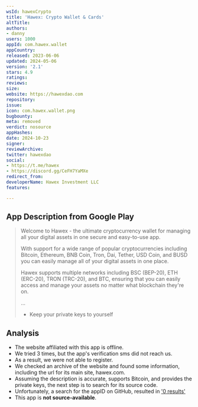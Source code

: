 ```yaml
---
wsId: hawexCrypto
title: 'Hawex: Crypto Wallet & Cards'
altTitle: 
authors:
- danny
users: 1000
appId: com.hawex.wallet
appCountry: 
released: 2023-06-06
updated: 2024-05-06
version: '2.1'
stars: 4.9
ratings: 
reviews: 
size: 
website: https://hawexdao.com
repository: 
issue: 
icon: com.hawex.wallet.png
bugbounty: 
meta: removed
verdict: nosource
appHashes: 
date: 2024-10-23
signer: 
reviewArchive: 
twitter: hawexdao
social:
- https://t.me/hawex
- https://discord.gg/CeFH7YaMXe
redirect_from: 
developerName: Hawex Investment LLC
features: 

---
```


## App Description from Google Play

> Welcome to Hawex - the ultimate cryptocurrency wallet for managing all your digital assets in one secure and easy-to-use app.
>
> With support for a wide range of popular cryptocurrencies including Bitcoin, Ethereum, BNB Coin, Tron, Dai, Tether, USD Coin, and BUSD you can easily manage all of your digital assets in one place.
>
> Hawex supports multiple networks including BSC (BEP-20), ETH (ERC-20), TRON (TRC-20), and BTC, ensuring that you can easily access and manage your assets no matter what blockchain they're on.
>
> ...
> - Keep your private keys to yourself

## Analysis 

- The website affiliated with this app is offline. 
- We tried 3 times, but the app's verification sms did not reach us. 
- As a result, we were not able to register. 
- We checked an archive of the website and found some information, including the url for its main site, hawex.com.
- Assuming the description is accurate, supports Bitcoin, and provides the private keys, the next step is to search for its source code. 
- Unfortunately, a search for the appID on GitHub, resulted in ['0 results'](https://hawex.com/)
- This app is **not source-available**.
